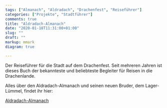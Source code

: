 ```yaml
---
tags: ["Almanach", "Aldradach", "Drachenfest", "Reiseführer"]
categories: ["Projekte", "Stadtführer"]
comments: true
title: "Aldradach-Almanach"
date: "2020-01-18T11:31:00+01:00"
slug: ""
draft: ""
markup: mmark
diagram: true

---
```


Der Reiseführer für die Stadt auf dem Drachenfest. Seit mehreren Jahren
ist dieses Buch der bekannteste und beliebteste Begleiter für Reisen
in die Drachenlande.

Alles über den Aldradach-Almanach und seinen neuen Bruder, dem Lager-Lümmel,
findet ihr hier:

[Aldradach-Almanach](http://www.aldradach-almanach.de)
